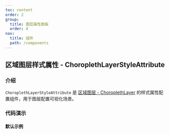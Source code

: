 ```yaml
---
toc: content
order: 2
group:
  title: 图层属性面板
  order: 4
nav:
  title: 组件
  path: /components
---
```


## 区域图层样式属性 - ChoroplethLayerStyleAttribute

### 介绍

`ChoroplethLayerStyleAttribute` 是 [区域图层 - ChoroplethLayer](https://larkmap.antv.vision/components/layers/composite-layers/choropleth-layer) 的样式属性配置组件，用于图层配置可视化场景。

### 代码演示

#### 默认示例

<code src="./demos/default.tsx" compact></code>

<API></API>
